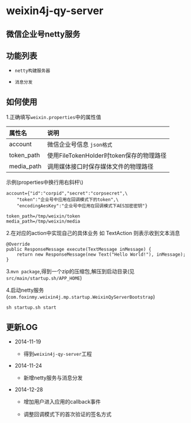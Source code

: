 weixin4j-qy-server
==================

微信企业号netty服务
------------

功能列表
-------

* `netty构建服务器`

* `消息分发`

如何使用
--------
1.正确填写`weixin.properties`中的属性值

| 属性名       |       说明      |
| :---------- | :-------------- |
| account     | 微信企业号信息 `json格式`  |
| token_path  | 使用FileTokenHolder时token保存的物理路径 |
| media_path  | 调用媒体接口时保存媒体文件的物理路径 |

示例(properties中换行用右斜杆\\)

	account={"id":"corpid","secret":"corpsecret",\
		"token":"企业号中应用在回调模式下的token",\
		"encodingAesKey":"企业号中应用在回调模式下AES加密密钥"}
	
	token_path=/tmp/weixin/token
	media_path=/tmp/weixin/media

2.在对应的action中实现自己的具体业务 如 TextAction 则表示收到文本消息

	@Override
	public ResponseMessage execute(TextMessage inMessage) {
		return new ResponseMessage(new Text("Hello World!"), inMessage);
	}

3.`mvn package`,得到一个zip的压缩包,解压到启动目录(见`src/main/startup.sh/APP_HOME`)

4.启动netty服务(`com.foxinmy.weixin4j.mp.startup.WeixinQyServerBootstrap`)
    
    sh startup.sh start
	
更新LOG
-------
* 2014-11-19

  + 得到`weixin4j-qy-server`工程

* 2014-11-24

  + 新增netty服务与消息分发
  
* 2014-12-28

  + 增加用户进入应用的callback事件
  
  + 调整回调模式下的首次验证的签名方式
